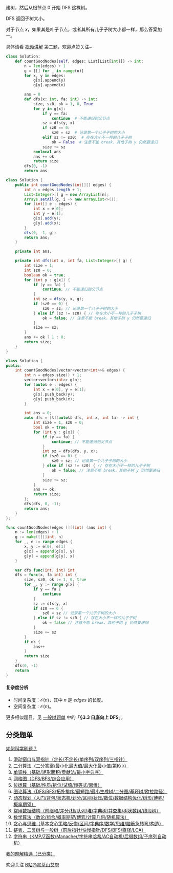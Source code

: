 建树，然后从根节点 $0$ 开始 DFS 这棵树。

DFS 返回子树大小。

对于节点 $x$，如果其是叶子节点，或者其所有儿子子树大小都一样，那么答案加一。

具体请看 [视频讲解](https://www.bilibili.com/video/BV1Cf421v7Ky/) 第二题，欢迎点赞关注~

```py [sol-Python3]
class Solution:
    def countGoodNodes(self, edges: List[List[int]]) -> int:
        n = len(edges) + 1
        g = [[] for _ in range(n)]
        for x, y in edges:
            g[x].append(y)
            g[y].append(x)

        ans = 0
        def dfs(x: int, fa: int) -> int:
            size, sz0, ok = 1, 0, True
            for y in g[x]:
                if y == fa:
                    continue  # 不能递归到父节点
                sz = dfs(y, x)
                if sz0 == 0:
                    sz0 = sz  # 记录第一个儿子子树的大小
                elif sz != sz0:  # 存在大小不一样的儿子子树
                    ok = False  # 注意不能 break，其他子树 y 仍然要递归
                size += sz
            nonlocal ans
            ans += ok
            return size
        dfs(0, -1)
        return ans
```

```java [sol-Java]
class Solution {
    public int countGoodNodes(int[][] edges) {
        int n = edges.length + 1;
        List<Integer>[] g = new ArrayList[n];
        Arrays.setAll(g, i -> new ArrayList<>());
        for (int[] e : edges) {
            int x = e[0];
            int y = e[1];
            g[x].add(y);
            g[y].add(x);
        }
        dfs(0, -1, g);
        return ans;
    }

    private int ans;

    private int dfs(int x, int fa, List<Integer>[] g) {
        int size = 1;
        int sz0 = 0;
        boolean ok = true;
        for (int y : g[x]) {
            if (y == fa) {
                continue; // 不能递归到父节点
            }
            int sz = dfs(y, x, g);
            if (sz0 == 0) {
                sz0 = sz; // 记录第一个儿子子树的大小
            } else if (sz != sz0) { // 存在大小不一样的儿子子树
                ok = false; // 注意不能 break，其他子树 y 仍然要递归
            }
            size += sz;
        }
        ans += ok ? 1 : 0;
        return size;
    }
}
```

```cpp [sol-C++]
class Solution {
public:
    int countGoodNodes(vector<vector<int>>& edges) {
        int n = edges.size() + 1;
        vector<vector<int>> g(n);
        for (auto& e : edges) {
            int x = e[0], y = e[1];
            g[x].push_back(y);
            g[y].push_back(x);
        }

        int ans = 0;
        auto dfs = [&](auto&& dfs, int x, int fa) -> int {
            int size = 1, sz0 = 0;
            bool ok = true;
            for (int y : g[x]) {
                if (y == fa) {
                    continue; // 不能递归到父节点
                }
                int sz = dfs(dfs, y, x);
                if (sz0 == 0) {
                    sz0 = sz; // 记录第一个儿子子树的大小
                } else if (sz != sz0) { // 存在大小不一样的儿子子树
                    ok = false; // 注意不能 break，其他子树 y 仍然要递归
                }
                size += sz;
            }
            ans += ok;
            return size;
        };
        dfs(dfs, 0, -1);
        return ans;
    }
};
```

```go [sol-Go]
func countGoodNodes(edges [][]int) (ans int) {
	n := len(edges) + 1
	g := make([][]int, n)
	for _, e := range edges {
		x, y := e[0], e[1]
		g[x] = append(g[x], y)
		g[y] = append(g[y], x)
	}

	var dfs func(int, int) int
	dfs = func(x, fa int) int {
		size, sz0, ok := 1, 0, true
		for _, y := range g[x] {
			if y == fa {
				continue
			}
			sz := dfs(y, x)
			if sz0 == 0 {
				sz0 = sz // 记录第一个儿子子树的大小
			} else if sz != sz0 { // 存在大小不一样的儿子子树
				ok = false // 注意不能 break，其他子树 y 仍然要递归
			}
			size += sz
		}
		if ok {
			ans++
		}
		return size
	}
	dfs(0, -1)
	return
}
```

#### 复杂度分析

- 时间复杂度：$\mathcal{O}(n)$，其中 $n$ 是 $\textit{edges}$ 的长度。
- 空间复杂度：$\mathcal{O}(n)$。

更多相似题目，见 [一般树题单](https://leetcode.cn/circle/discuss/K0n2gO/) 中的「**§3.3 自底向上 DFS**」。

## 分类题单

[如何科学刷题？](https://leetcode.cn/circle/discuss/RvFUtj/)

1. [滑动窗口与双指针（定长/不定长/单序列/双序列/三指针）](https://leetcode.cn/circle/discuss/0viNMK/)
2. [二分算法（二分答案/最小化最大值/最大化最小值/第K小）](https://leetcode.cn/circle/discuss/SqopEo/)
3. [单调栈（基础/矩形面积/贡献法/最小字典序）](https://leetcode.cn/circle/discuss/9oZFK9/)
4. [网格图（DFS/BFS/综合应用）](https://leetcode.cn/circle/discuss/YiXPXW/)
5. [位运算（基础/性质/拆位/试填/恒等式/思维）](https://leetcode.cn/circle/discuss/dHn9Vk/)
6. [图论算法（DFS/BFS/拓扑排序/最短路/最小生成树/二分图/基环树/欧拉路径）](https://leetcode.cn/circle/discuss/01LUak/)
7. [动态规划（入门/背包/状态机/划分/区间/状压/数位/数据结构优化/树形/博弈/概率期望）](https://leetcode.cn/circle/discuss/tXLS3i/)
8. [常用数据结构（前缀和/差分/栈/队列/堆/字典树/并查集/树状数组/线段树）](https://leetcode.cn/circle/discuss/mOr1u6/)
9. [数学算法（数论/组合/概率期望/博弈/计算几何/随机算法）](https://leetcode.cn/circle/discuss/IYT3ss/)
10. [贪心与思维（基本贪心策略/反悔/区间/字典序/数学/思维/脑筋急转弯/构造）](https://leetcode.cn/circle/discuss/g6KTKL/)
11. [链表、二叉树与一般树（前后指针/快慢指针/DFS/BFS/直径/LCA）](https://leetcode.cn/circle/discuss/K0n2gO/)
12. [字符串（KMP/Z函数/Manacher/字符串哈希/AC自动机/后缀数组/子序列自动机）](https://leetcode.cn/circle/discuss/SJFwQI/)

[我的题解精选（已分类）](https://github.com/EndlessCheng/codeforces-go/blob/master/leetcode/SOLUTIONS.md)

欢迎关注 [B站@灵茶山艾府](https://space.bilibili.com/206214)
